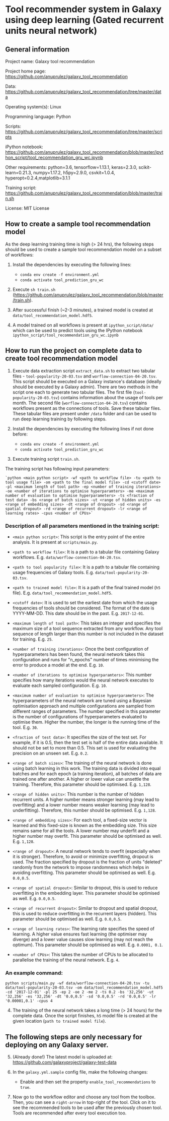 # Tool recommender system in Galaxy using deep learning (Gated recurrent units neural network)

## General information

Project name: Galaxy tool recommendation

Project home page: https://github.com/anuprulez/galaxy_tool_recommendation

Data: https://github.com/anuprulez/galaxy_tool_recommendation/tree/master/data

Operating system(s): Linux

Programming language: Python

Scripts: https://github.com/anuprulez/galaxy_tool_recommendation/tree/master/scripts

iPython notebook: https://github.com/anuprulez/galaxy_tool_recommendation/blob/master/ipython_script/tool_recommendation_gru_wc.ipynb

Other requirements: python=3.6, tensorflow=1.13.1, keras=2.3.0, scikit-learn=0.21.3, numpy=1.17.2, h5py=2.9.0, csvkit=1.0.4, hyperopt=0.2.4,matplotlib=3.1.1

Training script: https://github.com/anuprulez/galaxy_tool_recommendation/blob/master/train.sh

License: MIT License

## How to create a sample tool recommendation model

As the deep learning training time is high (> 24 hrs), the following steps should be used to create a sample tool recommendation model on a subset of workflows:

1. Install the dependencies by executing the following lines:
    *    `conda env create -f environment.yml`
    *    `conda activate tool_prediction_gru_wc`

2. Execute `sh train.sh` (https://github.com/anuprulez/galaxy_tool_recommendation/blob/master/train.sh).

3. After successful finish (~2-3 minutes), a trained model is created at `data/tool_recommendation_model.hdf5`.

4. A model trained on all workflows is present at `ipython_script/data/` which can be used to predict tools using the IPython notebook 
`ipython_script/tool_recommendation_gru_wc.ipynb`

## How to run the project on complete data to create tool recommendation model

1. Execute data extraction script `extract_data.sh` to extract two tabular files - `tool-popularity-20-03.tsv` and `worflow-connection-04-20.tsv`. This script should be executed on a Galaxy instance's database (ideally should be executed by a Galaxy admin). There are two methods in the script one each to generate two tabular files. The first file (`tool-popularity-20-03.tsv`) contains information about the usage of tools per month. The second file (`worflow-connection-04-20.tsv`) contains workflows present as the connections of tools. Save these tabular files. These tabular files are present under `/data` folder and can be used to run deep learning training by following steps.

2. Install the dependencies by executing the following lines if not done before:
    *    `conda env create -f environment.yml`
    *    `conda activate tool_prediction_gru_wc`

3. Execute training script `train.sh`.

The training script has following input parameters:

    `python <main python script> -wf <path to workflow file> -tu <path to tool usage file> -om <path to the final model file> -cd <cutoff date> -pl <maximum length of tool path> -ep <number of training iterations> -oe <number of iterations to optimise hyperparamters> -me <maximum number of evaluation to optimise hyperparameters> -ts <fraction of test data> -bs <range of batch sizes> -ut <range of hidden units> -es <range of embedding sizes> -dt <range of dropout> -sd <range of spatial dropout> -rd <range of recurrent dropout> -lr <range of learning rates> -cpus <number of CPUs>`

### Description of all parameters mentioned in the training script:

   - `<main python script>`: This script is the entry point of the entire analysis. It is present at `scripts/main.py`.
   - `<path to workflow file>`: It is a path to a tabular file containing Galaxy workflows. E.g. `data/worflow-connection-04-20.tsv`.
   - `<path to tool popularity file>`: It is a path to a tabular file containing usage frequencies of Galaxy tools. E.g. `data/tool-popularity-20-03.tsv`.
   - `<path to trained model file>`: It is a path of the final trained model (`h5` file). E.g. `data/tool_recommendation_model.hdf5`.
    
   - `<cutoff date>`: It is used to set the earliest date from which the usage frequencies of tools should be considered. The format of the date is YYYY-MM-DD. This date should be in the past. E.g. `2017-12-01`.
    
   - `<maximum length of tool path>`: This takes an integer and specifies the maximum size of a tool sequence extracted from any workflow. Any tool sequence of length larger than this number is not included in the dataset for training. E.g. `25`.
   
   - `<number of training iterations>`: Once the best configuration of hyperparameters has been found, the neural network takes this configuration and runs for "n_epochs" number of times minimising the error to produce a model at the end. E.g. `10`.
   
   - `<number of iterations to optimise hyperparamters>`: This number specifies how many iterations would the neural network executes to evaluate each sampled configuration. E.g. `10`.
    
   - `<maximum number of evaluation to optimise hyperparameters>`: The hyperparameters of the neural network are tuned using a Bayesian optimisation approach and multiple configurations are sampled from different ranges of parameters. The number specified in this parameter is the number of configurations of hyperparameters evaluated to optimise them. Higher the number, the longer is the running time of the tool. E.g. `30`.
    
   - `<fraction of test data>`: It specifies the size of the test set. For example, if it is 0.5, then the test set is half of the entire data available. It should not be set to more than 0.5. This set is used for evaluating the precision on an unseen set. E.g. `0.2`.
    
   - `<range of batch sizes>`:  The training of the neural network is done using batch learning in this work. The training data is divided into equal batches and for each epoch (a training iteration), all batches of data are trained one after another. A higher or lower value can unsettle the training. Therefore, this parameter should be optimised. E.g. `1,128`.
    
   - `<range of hidden units>`: This number is the number of hidden recurrent units. A higher number means stronger learning (may lead to overfitting) and a lower number means weaker learning (may lead to underfitting). Therefore, this number should be optimised. E.g. `1,128`.
    
   - `<range of embedding sizes>`: For each tool, a fixed-size vector is learned and this fixed-size is known as the embedding size. This size remains same for all the tools. A lower number may underfit and a higher number may overfit. This parameter should be optimised as well. E.g. `1,128`.
    
   - `<range of dropout>`: A neural network tends to overfit (especially when it is stronger). Therefore, to avoid or minimize overfitting, dropout is used. The fraction specified by dropout is the fraction of units "deleted" randomly from the network to impose randomness which helps in avoiding overfitting. This parameter should be optimised as well. E.g. `0.0,0.5`.
    
   - `<range of spatial dropout>`: Similar to dropout, this is used to reduce overfitting in the embedding layer. This parameter should be optimised as well. E.g. `0.0,0.5`.
    
   - `<range of recurrent dropout>`: Similar to dropout and spatial dropout, this is used to reduce overfitting in the recurrent layers (hidden). This parameter should be optimised as well. E.g. `0.0,0.5`.

   - `<range of learning rates>`: The learning rate specifies the speed of learning. A higher value ensures fast learning (the optimiser may diverge) and a lower value causes slow learning (may not reach the optimum). This parameter should be optimised as well. E.g. `0.0001, 0.1`.

   - `<number of CPUs>`: This takes the number of CPUs to be allocated to parallelise the training of the neural network. E.g. `4`.

### An example command:
   
   `python scripts/main.py -wf data/worflow-connection-04-20.tsv -tu data/tool-popularity-20-03.tsv -om data/tool_recommendation_model.hdf5 -cd '2017-12-01' -pl 25 -ep 2 -oe 2 -me 2 -ts 0.2 -bs '32,256' -ut '32,256' -es '32,256' -dt '0.0,0.5' -sd '0.0,0.5' -rd '0.0,0.5' -lr '0.00001,0.1' -cpus 4`

4. The training of the neural network takes a long time (> 24 hours) for the complete data. Once the script finishes, `h5` model file is created at the given location (`path to trained model file`).

## The following steps are only necessary for deploying on any Galaxy server.

5. (Already done!) The latest model is uploaded at: https://github.com/galaxyproject/galaxy-test-data

6. In the `galaxy.yml.sample` config file, make the following changes:
    - Enable and then set the property `enable_tool_recommendations` to `true`.

7. Now go to the workflow editor and choose any tool from the toolbox. Then, you can see a `right-arrow` in top-right of the tool. Click on it to see the recommended tools to be used after the previously chosen tool. Tools are recommended after every tool execution too.

